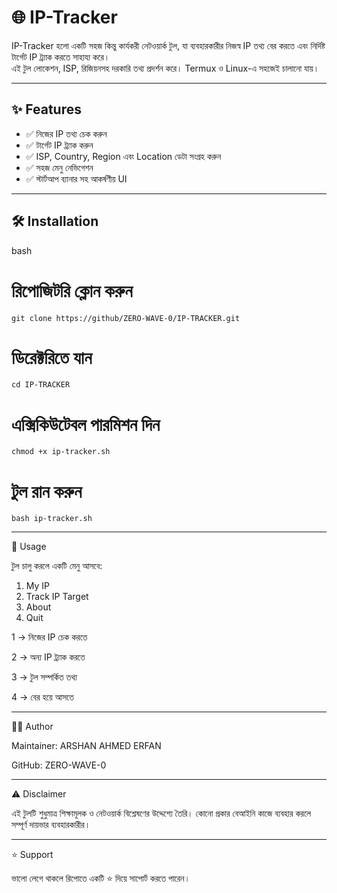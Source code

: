 # 🌐 IP-Tracker

IP-Tracker হলো একটি সহজ কিন্তু কার্যকরী নেটওয়ার্ক টুল, যা ব্যবহারকারীর নিজস্ব IP তথ্য বের করতে এবং নির্দিষ্ট টার্গেট IP ট্র্যাক করতে সাহায্য করে।  
এই টুল লোকেশন, ISP, রিজিয়নসহ দরকারি তথ্য প্রদর্শন করে। Termux ও Linux-এ সহজেই চালানো যায়।

---

## ✨ Features
- ✅ নিজের IP তথ্য চেক করুন  
- ✅ টার্গেট IP ট্র্যাক করুন  
- ✅ ISP, Country, Region এবং Location ডেটা সংগ্রহ করুন  
- ✅ সহজ মেনু নেভিগেশন  
- ✅ স্টার্টআপ ব্যানার সহ আকর্ষণীয় UI  

---

## 🛠 Installation

bash
# রিপোজিটরি ক্লোন করুন
```
git clone https://github/ZERO-WAVE-0/IP-TRACKER.git
```
# ডিরেক্টরিতে যান
```
cd IP-TRACKER
```
# এক্সিকিউটেবল পারমিশন দিন
```
chmod +x ip-tracker.sh
```
# টুল রান করুন
```
bash ip-tracker.sh

```
---


📖 Usage

টুল চালু করলে একটি মেনু আসবে:

1. My IP
2. Track IP Target
3. About
4. Quit

1 → নিজের IP চেক করতে

2 → অন্য IP ট্র্যাক করতে

3 → টুল সম্পর্কিত তথ্য

4 → বের হয়ে আসতে



---

👨‍💻 Author

Maintainer: ARSHAN AHMED ERFAN

GitHub: ZERO-WAVE-0

---

⚠️ Disclaimer

এই টুলটি শুধুমাত্র শিক্ষামূলক ও নেটওয়ার্ক বিশ্লেষণের উদ্দেশ্যে তৈরি। কোনো প্রকার বেআইনি কাজে ব্যবহার করলে সম্পূর্ণ দায়ভার ব্যবহারকারীর।


---

⭐ Support

ভালো লেগে থাকলে রিপোতে একটি ⭐ দিয়ে সাপোর্ট করতে পারেন।


